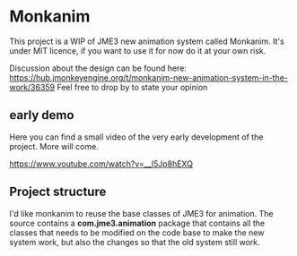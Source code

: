 Monkanim
========
This project is a WIP of JME3 new animation system called Monkanim.
It's under MIT licence, if you want to use it for now do it at your own risk.

Discussion about the design can be found here: https://hub.jmonkeyengine.org/t/monkanim-new-animation-system-in-the-work/36359
Feel free to drop by to state your opinion

early demo
----------
Here you can find a small video of the very early development of the project. More will come.

https://www.youtube.com/watch?v=__l5Jp8hEXQ

Project structure
-----------------
I'd like monkanim to reuse the base classes of JME3 for animation. The source contains a **com.jme3.animation** package that contains all the classes that needs to be modified on the code base to make the new system work, but also the changes so that the old system still work.
